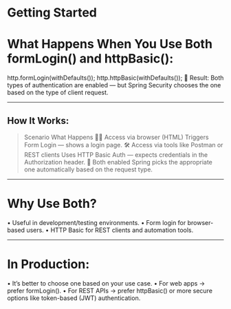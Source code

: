 # Getting Started
# What Happens When You Use Both formLogin() and httpBasic():
>
http.formLogin(withDefaults());
http.httpBasic(withDefaults());
🔹 Result:
Both types of authentication are enabled — but Spring Security chooses the one based on the type of client request.
________________________________________
## How It Works:
>Scenario	What Happens
🧑‍💻 Access via browser (HTML)	Triggers Form Login — shows a login page.
🛠️ Access via tools like Postman or REST clients	Uses HTTP Basic Auth — expects credentials in the Authorization header.
🔁 Both enabled	Spring picks the appropriate one automatically based on the request type.
________________________________________

# Why Use Both?
>
•	Useful in development/testing environments.
•	Form login for browser-based users.
•	HTTP Basic for REST clients and automation tools.
________________________________________
# In Production:
>
•	It’s better to choose one based on your use case.
•	For web apps → prefer formLogin().
•	For REST APIs → prefer httpBasic() or more secure options like token-based (JWT) authentication.

